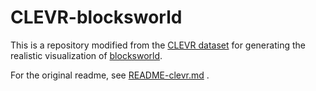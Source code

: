 
# CLEVR-blocksworld

This is a repository modified from the [CLEVR dataset](https://github.com/facebookresearch/clevr-dataset-gen)
for generating the realistic visualization of [blocksworld](https://en.wikipedia.org/wiki/Blocks_world).

For the original readme, see [README-clevr.md](README-clevr.md) .
